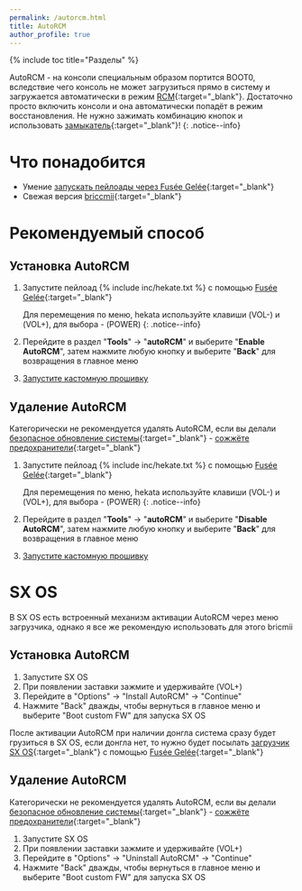 ```yaml
---
permalink: /autorcm.html
title: AutoRCM
author_profile: true
---
```

{% include toc title="Разделы" %}

AutoRCM - на консоли специальным образом портится BOOT0, вследствие чего консоль не может загрузиться прямо в систему и загружается автоматически в режим [RCM](fusee-gelee#что-такое-rcm){:target="_blank"}. Достаточно просто включить консоли и она автоматически попадёт в режим восстановления. Не нужно зажимать комбинацию кнопок и использовать [замыкатель](fusee-gelee#замыкатель){:target="_blank"}!
{: .notice--info}

# Что понадобится

* Умение [запускать пейлоады через Fusée Gelée](fusee-gelee){:target="_blank"}
* Свежая версия [briccmii](https://switchtools.sshnuke.net/){:target="_blank"}

# Рекомендуемый способ 

## Установка AutoRCM

1. Запустите пейлоад {% include inc/hekate.txt %} с помощью [Fusée Gelée](fusee-gelee){:target="_blank"}

	Для перемещения по меню, hekata используйте клавиши (VOL-) и (VOL+), для выбора - (POWER)
	{: .notice--info}
	
1. Перейдите в раздел "**Tools**" -> "**autoRCM**" и выберите "**Enable AutoRCM**", затем нажмите любую кнопку и выберите "**Back**" для возвращения в главное меню
1. [Запустите кастомную прошивку](launch-cfw) 

## Удаление AutoRCM 

Категорически не рекомендуется удалять AutoRCM, если вы делали [безопасное обновление системы](update-to-latest){:target="_blank"} - [сожжёте предохранители](update-to-latest#%D1%82%D0%B5%D0%BE%D1%80%D0%B5%D1%82%D0%B8%D1%87%D0%B5%D1%81%D0%BA%D0%B0%D1%8F-%D1%87%D0%B0%D1%81%D1%82%D1%8C){:target="_blank"}

1. Запустите пейлоад {% include inc/hekate.txt %} с помощью [Fusée Gelée](fusee-gelee){:target="_blank"}

	Для перемещения по меню, hekata используйте клавиши (VOL-) и (VOL+), для выбора - (POWER)
	{: .notice--info}
	
1. Перейдите в раздел "**Tools**" -> "**autoRCM**" и выберите "**Disable AutoRCM**", затем нажмите любую кнопку и выберите "**Back**" для возвращения в главное меню
1. [Запустите кастомную прошивку](launch-cfw) 

# SX OS

В SX OS есть встроенный механизм активации AutoRCM через меню загрузчика, однако я все же рекомендую использовать для этого bricmii
	
## Установка AutoRCM

1. Запустите SX OS
1. При появлении заставки зажмите и удерживайте (VOL+)
1. Перейдите в "Options" -> "Install AutoRCM" -> "Continue"
1. Нажмите "Back" дважды, чтобы вернуться в главное меню и выберите "Boot custom FW" для запуска SX OS

После активации AutoRCM при наличии донгла система сразу будет грузиться в SX OS, если донгла нет, то нужно будет посылать [загрузчик SX OS](https://sx.xecuter.com/download/payload.bin){:target="_blank"} с помощью [Fusée Gelée](fusee-gelee){:target="_blank"}

## Удаление AutoRCM 

Категорически не рекомендуется удалять AutoRCM, если вы делали [безопасное обновление системы](update-to-latest){:target="_blank"} - [сожжёте предохранители](update-to-latest#%D1%82%D0%B5%D0%BE%D1%80%D0%B5%D1%82%D0%B8%D1%87%D0%B5%D1%81%D0%BA%D0%B0%D1%8F-%D1%87%D0%B0%D1%81%D1%82%D1%8C){:target="_blank"}

1. Запустите SX OS
1. При появлении заставки зажмите и удерживайте (VOL+)
1. Перейдите в "Options" -> "Uninstall AutoRCM" -> "Continue"
1. Нажмите "Back" дважды, чтобы вернуться в главное меню и выберите "Boot custom FW" для запуска SX OS